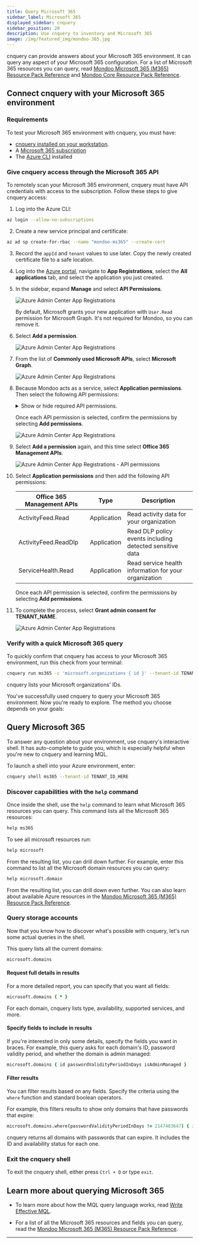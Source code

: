 ```yaml
---
title: Query Microsoft 365
sidebar_label: Microsoft 365
displayed_sidebar: cnquery
sidebar_position: 20
description: Use cnquery to inventory and Microsoft 365
image: /img/featured_img/mondoo-365.jpg
---
```


cnquery can provide answers about your Microsoft 365 environment. It can query any aspect of your Microsoft 365 configuration. For a list of Microsoft 365 resources you can query, read [Mondoo Microsoft 365 (M365) Resource Pack Reference](/mql/resources/ms365-pack/) and [Mondoo Core Resource Pack Reference](/mql/resources/core-pack/).

## Connect cnquery with your Microsoft 365 environment

### Requirements

To test your Microsoft 365 environment with cnquery, you must have:

- [cnquery installed on your workstation](/cnquery/).
- A [Microsoft 365 subscription](https://www.microsoft.com/en-us/microsoft-365)
- The [Azure CLI](https://learn.microsoft.com/en-us/cli/azure/install-azure-cli) installed

### Give cnquery access through the Microsoft 365 API

To remotely scan your Microsoft 365 environment, cnquery must have API credentials with access to the subscription. Follow these steps to give cnquery access:

1.  Log into the Azure CLI:

```bash
az login --allow-no-subscriptions
```

2. Create a new service principal and certificate:

```bash
az ad sp create-for-rbac --name "mondoo-ms365" --create-cert
```

3. Record the `appId` and `tenant` values to use later. Copy the newly created certificate file to a safe location.

4. Log into the [Azure portal](https://portal.azure.com), navigate to **App Registrations**, select the **All applications** tab, and select the application you just created.

5. In the sidebar, expand **Manage** and select **API Permissions**.

   ![Azure Admin Center App Registrations](/img/platform/infra/saas/ms365/aad.portal.azure.registration.complete.png)

   By default, Microsoft grants your new application with `User.Read` permission for Microsoft Graph. It's not required for Mondoo, so you can remove it.

6. Select **Add a permission**.

   ![Azure Admin Center App Registrations](/img/platform/infra/saas/ms365/aad.portal.azure.apipermissions.add.png)

7. From the list of **Commonly used Microsoft APIs**, select **Microsoft Graph**.

   ![Azure Admin Center App Registrations](/img/platform/infra/saas/ms365/aad.portal.azure.apipermissions.graph.png)

8. Because Mondoo acts as a service, select **Application permissions**. Then select the following API permissions:

   <details>
   <summary>Show or hide required API permissions.</summary>

   | Microsoft Graph                         | Type        | Description                                                       |
   | --------------------------------------- | ----------- | ----------------------------------------------------------------- |
   | Application.Read.All                    | Application | Read all applications                                             |
   | AuditLog.Read.All                       | Application | Read all audit log data                                           |
   | Calendars.Read                          | Application | Read calendars in all mailboxes                                   |
   | Device.Read.All                         | Application | Read all devices                                                  |
   | DeviceManagementApps.Read.All           | Application | Read Microsoft Intune apps                                        |
   | DeviceManagementConfiguration.Read.All  | Application | Read Microsoft Intune device configuration and policies           |
   | DeviceManagementManagedDevices.Read.All | Application | Read Microsoft Intune devices                                     |
   | DeviceManagementRBAC.Read.All           | Application | Read Microsoft Intune RBAC settings                               |
   | DeviceManagementServiceConfig.Read.All  | Application | Read Microsoft Intune configuration                               |
   | Directory.Read.All                      | Application | Read directory data                                               |
   | Domain.Read.All                         | Application | Read domains                                                      |
   | IdentityProvider.Read.All               | Application | Read identity providers                                           |
   | IdentityRiskEvent.Read.All              | Application | Read all identity risk event information                          |
   | IdentityRiskyUser.Read.All              | Application | Read all identity risky user information                          |
   | InformationProtectionPolicy.Read.All    | Application | Read all published labels and label policies for an organization. |
   | MailboxSettings.Read                    | Application | Read all user mailbox settings                                    |
   | Organization.Read.All                   | Application | Read organization information                                     |
   | OrgContact.Read.All                     | Application | Read organizational contacts                                      |
   | Policy.Read.All                         | Application | Read your organization's policies                                 |
   | Policy.Read.ConditionalAccess           | Application | Read your organization's conditional access policies              |
   | Policy.Read.PermissionGrant             | Application | Read consent and permission grant policies                        |
   | RoleManagement.Read.All                 | Application | Read role management data for all RBAC providers                  |
   | SecurityActions.Read.All                | Application | Read your organization's security actions                         |
   | SecurityEvents.Read.All                 | Application | Read your organization's security events                          |
   | TeamsAppInstallation.ReadForUser.All    | Application | Read all users' installed Teams apps                              |
   | TeamSettings.Read.All                   | Application | Read all teams' settings                                          |
   | ThreatAssessment.Read.All               | Application | Read threat assessment requests                                   |
   | ThreatIndicators.Read.All               | Application | Read all threat indicators                                        |

   </details>

   Once each API permission is selected, confirm the permissions by selecting **Add permissions**.

   ![Azure Admin Center App Registrations](/img/platform/infra/saas/ms365/aad.portal.azure.apipermissions.select.png)

9. Select **Add a permission** again, and this time select **Office 365 Management APIs**.

   ![Azure Admin Center App Registrations - API permissions](/img/platform/infra/saas/ms365/aad.portal.azure.apipermissions.o365.png)

10. Select **Application permissions** and then add the following API permissions:

    | Office 365 Management APIs | Type        | Description                                              |
    | -------------------------- | ----------- | -------------------------------------------------------- |
    | ActivityFeed.Read          | Application | Read activity data for your organization                 |
    | ActivityFeed.ReadDlp       | Application | Read DLP policy events including detected sensitive data |
    | ServiceHealth.Read         | Application | Read service health information for your organization    |

    Once each API permission is selected, confirm the permissions by selecting **Add permissions**.

11. To complete the process, select **Grant admin consent for TENANT_NAME**.

    ![Azure Admin Center App Registrations](/img/platform/infra/saas/ms365/aad.portal.azure.apipermissions.confirm.png)

### Verify with a quick Microsoft 365 query

To quickly confirm that cnquery has access to your Microsoft 365 environment, run this check from your terminal:

```bash
cnquery run ms365 -c 'microsoft.organizations { id }' --tenant-id TENANT_ID_HERE
```

cnquery lists your Microsoft organizations' IDs.

You've successfully used cnquery to query your Microsoft 365 environment. Now you're ready to explore. The method you choose depends on your goals:

## Query Microsoft 365

To answer any question about your environment, use cnquery's interactive shell. It has auto-complete to guide you, which is especially helpful when you're new to cnquery and learning MQL.

To launch a shell into your Azure environment, enter:

```bash
cnquery shell ms365 --tenant-id TENANT_ID_HERE
```

### Discover capabilities with the `help` command

Once inside the shell, use the `help` command to learn what Microsoft 365 resources you can query. This command lists all the Microsoft 365 resources:

```coffeescript
help ms365
```

To see all microsoft resources run:

```coffeescript
help microsoft
```

From the resulting list, you can drill down further. For example, enter this command to list all the Microsoft domain resources you can query:

```coffeescript
help microsoft.domain
```

From the resulting list, you can drill down even further. You can also learn about available Azure resources in the [Mondoo Microsoft 365 (M365) Resource Pack Reference](/mql/resources/ms365-pack/).

### Query storage accounts

Now that you know how to discover what's possible with cnquery, let's run some actual queries in the shell.

This query lists all the current domains:

```coffeescript
microsoft.domains
```

#### Request full details in results

For a more detailed report, you can specify that you want all fields:

```coffeescript
microsoft.domains { * }
```

For each domain, cnquery lists type, availability, supported services, and more.

#### Specify fields to include in results

If you're interested in only some details, specify the fields you want in braces. For example, this query asks for each domain's ID, password validity period, and whether the domain is admin managed:

```coffeescript
microsoft.domains { id passwordValidityPeriodInDays isAdminManaged }
```

#### Filter results

You can filter results based on any fields. Specify the criteria using the `where` function and standard boolean operators.

For example, this filters results to show only domains that have passwords that expire:

```coffeescript
microsoft.domains.where(passwordValidityPeriodInDays != 2147483647) { id availabilityStatus }
```

cnquery returns all domains with passwords that can expire. It includes the ID and availability status for each one.

### Exit the cnquery shell

To exit the cnquery shell, either press `Ctrl + D` or type `exit`.

## Learn more about querying Microsoft 365

- To learn more about how the MQL query language works, read [Write Effective MQL](/mql/mql.write/).

- For a list of all the Microsoft 365 resources and fields you can query, read the [Mondoo Microsoft 365 (M365) Resource Pack Reference](/mql/resources/ms365-pack/).

---
